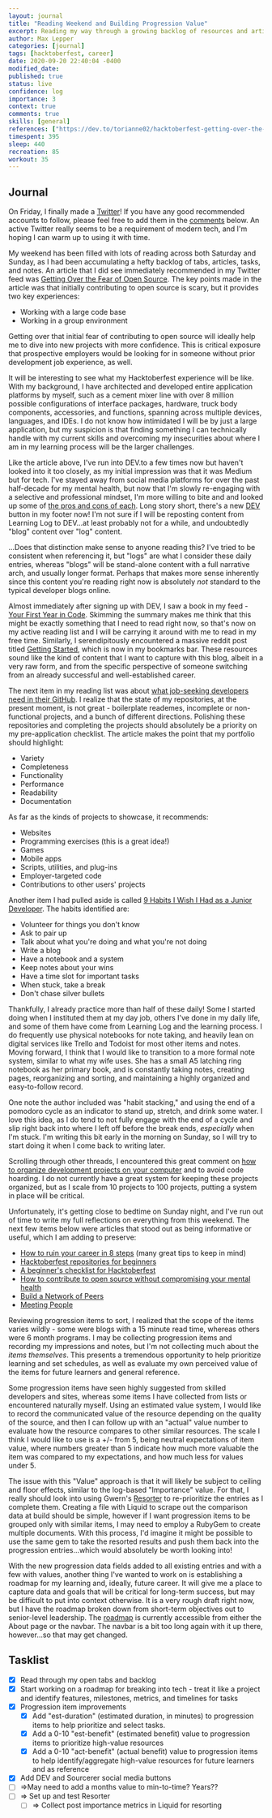 ```yaml
---
layout: journal
title: "Reading Weekend and Building Progression Value"
excerpt: Reading my way through a growing backlog of resources and articles, and developing a plan and metrics to increase value within the data on individual progression items.
author: Max Lepper
categories: [journal]
tags: [hacktoberfest, career]
date: 2020-09-20 22:40:04 -0400
modified_date:
published: true
status: live
confidence: log
importance: 3
context: true
comments: true
skills: [general]
references: ["https://dev.to/torianne02/hacktoberfest-getting-over-the-fear-of-open-source-41kg","https://letslearnabout.net/blog/should-you-use-medium-or-dev-to/","https://dev.to/devteam/the-dev-community-published-a-book-your-first-year-in-code-1ejk","https://techbeacon.com/app-dev-testing/what-do-job-seeking-developers-need-their-github","https://dev.to/evanplaice/comment/km69","https://dev.to/rinaarts/how-to-ruin-your-career-in-8-easy-steps-71","https://dev.to/vinitshahdeo/hacktoberfest-2020-is-here-17op","https://lethain.com/network-of-peers/","https://lethain.com/meeting-people/","https://www.reddit.com/r/learnprogramming/wiki/faq#wiki_getting_started","https://www.gwern.net/Resorter","https://www.freecodecamp.org/news/good-habits-for-junior-developers/","https://dev.to/cockroachlabs/an-absolute-beginner-s-checklist-for-hacktoberfest-p2k","https://dev.to/amrutaranade/how-to-contribute-to-open-source-without-compromising-your-mental-health-and-work-life-balance-35og"]
timespent: 395
sleep: 440
recreation: 85
workout: 35
---
```


## Journal

On Friday, I finally made a [Twitter](https://twitter.com/MaxLepper)! If you have any good recommended accounts to follow, please feel free to add them in the [comments](#disqus_thread) below. An active Twitter really seems to be a requirement of modern tech, and I'm hoping I can warm up to using it with time.

My weekend has been filled with lots of reading across both Saturday and Sunday, as I had been accumulating a hefty backlog of tabs, articles, tasks, and notes. An article that I did see immediately recommended in my Twitter feed was [Getting Over the Fear of Open Source]({{page.references[0]}}). The key points made in the article was that initially contributing to open source is scary, but it provides two key experiences:

- Working with a large code base
- Working in a group environment

Getting over that initial fear of contributing to open source will ideally help me to dive into new projects with more confidence. This is critical exposure that prospective employers would be looking for in someone without prior development job experience, as well.

It will be interesting to see what my Hacktoberfest experience will be like. With my background, I have architected and developed entire application platforms by myself, such as a cement mixer line with over 8 million possible configurations of interface packages, hardware, truck body components, accessories, and functions, spanning across multiple devices, languages, and IDEs. I do not know how intimidated I will be by just a large application, but my suspicion is that finding something I can technically handle with my current skills and overcoming my insecurities about where I am in my learning process will be the larger challenges.

Like the article above, I've run into DEV.to a few times now but haven't looked into it too closely, as my initial impression was that it was Medium but for tech. I've stayed away from social media platforms for over the past half-decade for my mental health, but now that I'm slowly re-engaging with a selective and professional mindset, I'm more willing to bite and and looked up some of [the pros and cons of each]({{page.references[1]}}). Long story short, there's a new [DEV](https://dev.to/maxlepper) button in my footer now! I'm not sure if I will be reposting content from Learning Log to DEV...at least probably not for a while, and undoubtedly "blog" content over "log" content.

...Does that distinction make sense to anyone reading this? I've tried to be consistent when referencing it, but "logs" are what I consider these daily entries, whereas "blogs" will be stand-alone content with a full narrative arch, and usually longer format. Perhaps that makes more sense inherently since this content you're reading right now is absolutely _not_ standard to the typical developer blogs online.

Almost immediately after signing up with DEV, I saw a book in my feed - [Your First Year in Code]({{page.references[2]}}). Skimming the summary makes me think that this might be exactly something that I need to read right now, so that's now on my active reading list and I will be carrying it around with me to read in my free time. Similarly, I serendipitously encountered a massive reddit post titled [Getting Started]({{page.references[9]}}), which is now in my bookmarks bar. These resources sound like the kind of content that I want to capture with this blog, albeit in a very raw form, and from the specific perspective of someone switching from an already successful and well-established career.

The next item in my reading list was about [what job-seeking developers need in their GitHub]({{page.references[3]}}). I realize that the state of my repositories, at the present moment, is not great - boilerplate reademes, incomplete or non-functional projects, and a bunch of different directions. Polishing these repositories and completing the projects should absolutely be a priority on my pre-application checklist. The article makes the point that my portfolio should highlight:

- Variety
- Completeness
- Functionality
- Performance
- Readability
- Documentation

As far as the kinds of projects to showcase, it recommends:

- Websites
- Programming exercises (this is a great idea!)
- Games
- Mobile apps
- Scripts, utilities, and plug-ins
- Employer-targeted code
- Contributions to other users' projects

Another item I had pulled aside is called [9 Habits I Wish I Had as a Junior Developer]({{page.references[11]}}). The habits identified are:

- Volunteer for things you don't know
- Ask to pair up
- Talk about what you're doing and what you're not doing
- Write a blog
- Have a notebook and a system
- Keep notes about your wins
- Have a time slot for important tasks
- When stuck, take a break
- Don't chase silver bullets

Thankfully, I already practice more than half of these daily! Some I started doing when I instituted them at my day job, others I've done in my daily life, and some of them have come from Learning Log and the learning process. I do frequently use physical notebooks for note taking, and heavily lean on digital services like Trello and Todoist for most other items and notes. Moving forward, I think that I would like to transition to a more formal note system, similar to what my wife uses. She has a small A5 latching ring notebook as her primary book, and is constantly taking notes, creating pages, reorganizing and sorting, and maintaining a highly organized and easy-to-follow record.

One note the author included was "habit stacking," and using the end of a pomodoro cycle as an indicator to stand up, stretch, and drink some water. I love this idea, as I do tend to not fully engage with the end of a cycle and slip right back into where I left off before the break ends, _especially_ when I'm stuck. I'm writing this bit early in the morning on Sunday, so I will try to start doing it when I come back to writing later.

Scrolling through other threads, I encountered this great comment on [how to organize development projects on your computer]({{page.references[4]}}) and to avoid code hoarding. I do not currently have a great system for keeping these projects organized, but as I scale from 10 projects to 100 projects, putting a system in place will be critical.

Unfortunately, it's getting close to bedtime on Sunday night, and I've run out of time to write my full reflections on everything from this weekend. The next few items below were articles that stood out as being informative or useful, which I am adding to preserve:

- [How to ruin your career in 8 steps]({{page.references[5]}}) (many great tips to keep in mind)
- [Hacktoberfest repositories for beginners]({{page.references[6]}})
- [A beginner's checklist for Hacktoberfest]({{page.references[12]}})
- [How to contribute to open source without compromising your mental health]({{page.references[13]}})
- [Build a Network of Peers]({{page.references[7]}})
- [Meeting People]({{page.references[8]}})

Reviewing progression items to sort, I realized that the scope of the items varies wildly - some were blogs with a 15 minute read time, whereas others were 6 month programs. I may be collecting progression items and recording my impressions and notes, but I'm not collecting much about the _items themselves_. This presents a tremendous opportunity to help prioritize learning and set schedules, as well as evaluate my own perceived value of the items for future learners and general reference.

Some progression items have seen highly suggested from skilled developers and sites, whereas some items I have collected from lists or encountered naturally myself. Using an estimated value system, I would like to record the communicated value of the resource depending on the quality of the source, and then I can follow up with an "actual" value number to evaluate how the resource compares to other similar resources. The scale I think I would like to use is a +/- from 5, being neutral expectations of item value, where numbers greater than 5 indicate how much more valuable the item was compared to my expectations, and how much less for values under 5.

The issue with this "Value" approach is that it will likely be subject to ceiling and floor effects, similar to the log-based "Importance" value. For that, I really should look into using Gwern's [Resorter]({{page.references[10]}}) to re-prioritize the entries as I complete them. Creating a file with Liquid to scrape out the comparison data at build should be simple, however if I want progression items to be grouped only with similar items, I may need to employ a RubyGem to create multiple documents. With this process, I'd imagine it might be possible to use the same gem to take the resorted results and push them back into the progression entries...which would absolutely be worth looking into!

With the new progression data fields added to all existing entries and with a few with values, another thing I've wanted to work on is establishing a roadmap for my learning and, ideally, future career. It will give me a place to capture data and goals that will be critical for long-term success, but may be difficult to put into context otherwise. It is a very rough draft right now, but I have the roadmap broken down from short-term objectives out to senior-level leadership. The [roadmap]({{site.baseurl}}/roadmap) is currently accessible from either the About page or the navbar. The navbar is a bit too long again with it up there, however...so that may get changed.

## Tasklist

- [x] Read through my open tabs and backlog
- [x] Start working on a roadmap for breaking into tech - treat it like a project and identify features, milestones, metrics, and timelines for tasks
- [x] Progression item improvements
  - [x] Add "est-duration" (estimated duration, in minutes) to progression items to help prioritize and select tasks.
  - [x] Add a 0-10 "est-benefit" (estimated benefit) value to progression items to prioritize high-value resources
  - [x] Add a 0-10 "act-benefit" (actual benefit) value to progression items to help identify/aggregate high-value resources for future learners and as reference
- [x] Add DEV and Sourcerer social media buttons
- [ ] <span title="Task to be added to next entry">=></span>May need to add a months value to min-to-time? Years??
- [ ] <span title="Task to be added to next entry">=></span> Set up and test Resorter
  - [ ] <span title="Task to be added to next entry">=></span> Collect post importance metrics in Liquid for resorting